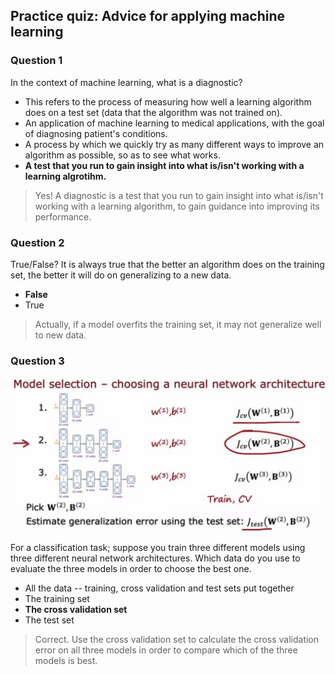 ## Practice quiz: Advice for applying machine learning

### Question 1

In the context of machine learning, what is a diagnostic?

- This refers to the process of measuring how well a learning algorithm does on a test set (data that the algorithm was not trained on).
- An application of machine learning to medical applications, with the goal of diagnosing patient's conditions.
- A process by which we quickly try as many different ways to improve an algorithm as possible, so as to see what works.
- **A test that you run to gain insight into what is/isn't working with a learning algrotihm.**

> Yes! A diagnostic is a test that you run to gain insight into what is/isn't working with a learning algorithm, to gain guidance into improving its performance.

### Question 2

True/False? It is always true that the better an algorithm does on the training set, the better it will do on generalizing to a new data.

- **False**
- True

> Actually, if a model overfits the training set, it may not generalize well to new data.

### Question 3

![1](./images/1.png)

For a classification task; suppose you train three different models using three different neural network architectures. Which data do you use to evaluate the three models in order to choose the best one.

- All the data -- training, cross validation and test sets put together
- The training set
- **The cross validation set**
- The test set

> Correct. Use the cross validation set to calculate the cross validation error on all three models in order to compare which of the three models is best.
